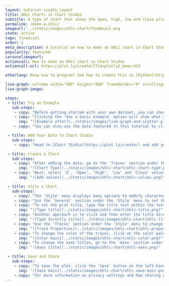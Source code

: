 ```yaml
---
layout: tutorial-single_layout
title: OHLC Charts in Chart Studio
subtitle: A type of chart that shows the open, high, low and close price of financial data over a certain period of time.
permalink: /make-a-ohlc/
imageurl: ../static/images/ohlc-chart/thumbnail.png
state: active
tags: financial
order: 2
meta_description: A tutorial on how to make an OHLC chart in Chart Studio.
popularity: featured
carouselimageurl:
actioncall: How to make an OHLC chart in Chart Studio
actioncall-url: https://plot.ly/create/?fid=plotly2_demo:451

otherlang: Know how to program? See how to create this in [Python](https://plot.ly/python/ohlc-charts/) or [R](https://plot.ly/r/ohlc-charts/).

live-graph: <iframe width="900" height="800" frameborder="0" scrolling="no" src="//plot.ly/~plotly2_demo/451.embed"></iframe>
live-graph-image:

steps:
 - title: Try an Example
   sub-steps:
    - copy: "Before getting started with your own dataset, you can check out an example. First, select the 'Type' menu. Hovering the mouse over the chart type icon will display three options: 1) Charts like this by Plotly users, 2) View tutorials on this chart type, and, 3) See a basic example."
    - copy: "Clicking the 'See a basic example' option will show what a sample chart looks like after adding data and editing with the style. You'll also see what labels and style attributes were selected for this specific chart, as well as the end result."
      img: "![Example after](../static/images/line-graph-and-scatter-plot-with-excel/scatter-try-example.gif)"
    - copy: "You can also use the data featured in this tutorial by clicking on 'Open This Data in Plotly' on the left-hand side. It'll open in Chart Studio."

 - title: Add Your Data to Chart Studio
   sub-steps:
    - copy: "Head to [Chart Studio](https://plot.ly/create/) and add your data. You have the option of typing directly in the grid, uploading your file, or entering the URL of an online dataset. Chart Studio accepts .xls, .xlsx, or .csv files. For more information on how to enter your data, see [this](https://help.plot.ly/add-data-to-the-plotly-grid/) tutorial."

 - title: Create a Chart
   sub-steps:
    - copy: "After adding the data, go to the 'Traces' section under the 'Structure' menu on the left-hand side. Choose the 'Type' of trace, then choose 'OHLC' under 'Financial' chart type."
      img: "![Chart Type](../static/images/ohlc-chart/ohlc-chart-type.png)"
    - copy: "Next, select 'X', 'Open', 'High', 'Low' and 'Close' values from the dropdown menus. This will create the OHLC trace as seen below."
      img: "![Add values](../static/images/ohlc-chart/ohlc-values.png)"

 - title: Style a Chart
   sub-steps:
    - copy: "The 'Style' menu displays many options to modify characteristics of the overall chart layout or the individual traces. To see more options about styling the chart, visit the [style and layout](https://help.plot.ly/tutorials/#layout) section of the Chart Studio documentation."
    - copy: "Use the 'General' section under the 'Style' menu to set the plot title, as well as change the layout background, margin color and font styles."
    - copy: "To set the plot title, type the title text within the textbox provided under the 'Title' property."
      img: "![Type title](../static/images/ohlc-chart/ohlc-title.png)"
    - copy: "Another approach is to click and then enter the title directly on the plot interface."
      img: "![Type directly title](../static/images/ohlc-chart/ohlc-title-direct.png)"
    - copy: "Use the 'Traces' section under the 'Style' menu to change the properties of the trace such as the colorscale, lighting effects, light position, and hoverinfo."
      img: "![Trace Properties](../static/images/ohlc-chart/ohlc-properties.png)"
    - copy: "To change the color of the traces, click on the color palette next to the attributes 'Line Color' and 'Fill Color' under the properties 'Increasing Trace Styles'."
      img: "![Color main](../static/images/ohlc-chart/ohlc-color.png)"
    - copy: "To change the axes titles, go to the 'Axes' section under the 'Style' menu and type the title text within the textbox provided under the 'Title' property for each axis."
      img: "![Axes title](../static/images/ohlc-chart/ohlc-axes.png)"

 - title: Save and Share
   sub-steps:
    - copy: "To save the plot, click the 'Save' button on the left-hand side. A save modal will appear, as seen below, where you can specify the filenames and privacy settings for your plot and data grid."
      img: "![Save main](../static/images/ohlc-chart/ohlc-save-main.png)"
    - copy: "For more information on privacy settings and how sharing works, visit Chart Studio's [sharing tutorial](http://help.plot.ly/save-share-and-export-in-plotly/)."
---
```

